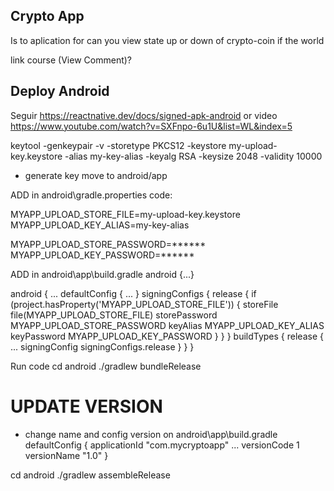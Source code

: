 ## Crypto App

Is to aplication for can you view state up or down of crypto-coin if the world



link course (View Comment)?
<!-- https://github.com/alesanabria/curso-react-native-cryptoTracker -->

## Deploy Android

Seguir https://reactnative.dev/docs/signed-apk-android or video https://www.youtube.com/watch?v=SXFnpo-6u1U&list=WL&index=5

keytool -genkeypair -v -storetype PKCS12 -keystore my-upload-key.keystore -alias my-key-alias -keyalg RSA -keysize 2048 -validity 10000

* generate key move to android/app


ADD in android\gradle.properties code:

MYAPP_UPLOAD_STORE_FILE=my-upload-key.keystore
MYAPP_UPLOAD_KEY_ALIAS=my-key-alias
<!-- MYAPP_UPLOAD_STORE_PASSWORD=Miromero777
MYAPP_UPLOAD_KEY_PASSWORD=Miromero777 -->
MYAPP_UPLOAD_STORE_PASSWORD=******
MYAPP_UPLOAD_KEY_PASSWORD=******

ADD in android\app\build.gradle android {...}

android {
    ...
    defaultConfig { ... }
    signingConfigs {
        release {
            if (project.hasProperty('MYAPP_UPLOAD_STORE_FILE')) {
                storeFile file(MYAPP_UPLOAD_STORE_FILE)
                storePassword MYAPP_UPLOAD_STORE_PASSWORD
                keyAlias MYAPP_UPLOAD_KEY_ALIAS
                keyPassword MYAPP_UPLOAD_KEY_PASSWORD
            }
        }
    }
    buildTypes {
        release {
            ...
            signingConfig signingConfigs.release
        }
    }
}

Run code
cd android
./gradlew bundleRelease

UPDATE VERSION
====================
* change name and config version on android\app\build.gradle
defaultConfig {
        applicationId "com.mycryptoapp"
        ...
        versionCode 1
        versionName "1.0"
}

cd android
./gradlew assembleRelease